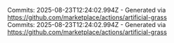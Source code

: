 Commits: 2025-08-23T12:24:02.994Z - Generated via https://github.com/marketplace/actions/artificial-grass
<br>
Commits: 2025-08-23T12:24:02.994Z - Generated via https://github.com/marketplace/actions/artificial-grass
<br>
